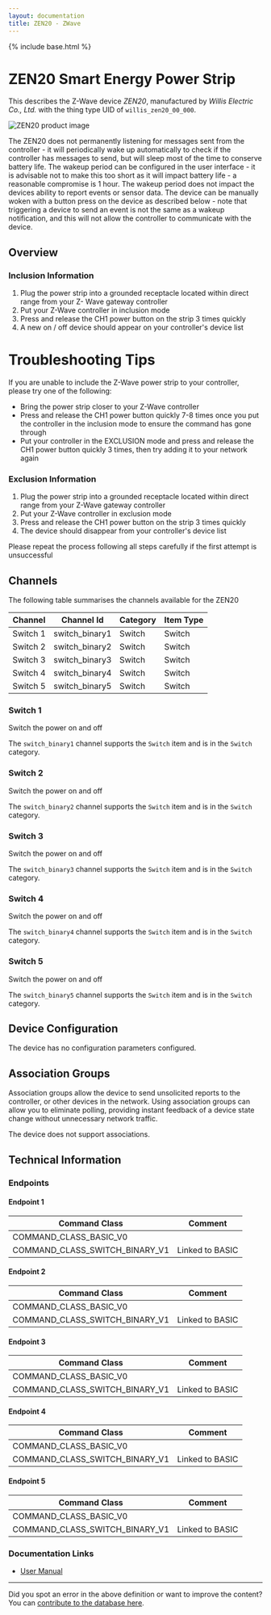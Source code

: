 ```yaml
---
layout: documentation
title: ZEN20 - ZWave
---
```


{% include base.html %}

# ZEN20 Smart Energy Power Strip
This describes the Z-Wave device *ZEN20*, manufactured by *Willis Electric Co., Ltd.* with the thing type UID of ```willis_zen20_00_000```.

<img src="https://www.cd-jackson.com/zwave_device_uploads/541/541_default.jpg" alt="ZEN20 product image">


The ZEN20 does not permanently listening for messages sent from the controller - it will periodically wake up automatically to check if the controller has messages to send, but will sleep most of the time to conserve battery life. The wakeup period can be configured in the user interface - it is advisable not to make this too short as it will impact battery life - a reasonable compromise is 1 hour. The wakeup period does not impact the devices ability to report events or sensor data. The device can be manually woken with a button press on the device as described below - note that triggering a device to send an event is not the same as a wakeup notification, and this will not allow the controller to communicate with the device.

## Overview

### Inclusion Information

1. Plug the power strip into a grounded receptacle located within direct range from your Z- Wave gateway controller
2. Put your Z-Wave controller in inclusion mode
3. Press and release the CH1 power button on the strip 3 times quickly
4. A new on / off device should appear on your controller's device list

Troubleshooting Tips
====================

If you are unable to include the Z-Wave power strip to your controller, please try one of the following:

- Bring the power strip closer to your Z-Wave controller
- Press and release the CH1 power button quickly 7-8 times once you put the controller in the inclusion mode to ensure the command has gone through
- Put your controller in the EXCLUSION mode and press and release the CH1 power button quickly 3 times, then try adding it to your network again

### Exclusion Information

1. Plug the power strip into a grounded receptacle located within direct range from your Z-Wave gateway controller
2. Put your Z-Wave controller in exclusion mode
3. Press and release the CH1 power button on the strip 3 times quickly
4. The device should disappear from your controller's device list

Please repeat the process following all steps carefully if the first attempt is unsuccessful

## Channels

The following table summarises the channels available for the ZEN20

| Channel | Channel Id | Category | Item Type |
|---------|------------|----------|-----------|
| Switch 1 | switch_binary1 | Switch | Switch | 
| Switch 2 | switch_binary2 | Switch | Switch | 
| Switch 3 | switch_binary3 | Switch | Switch | 
| Switch 4 | switch_binary4 | Switch | Switch | 
| Switch 5 | switch_binary5 | Switch | Switch | 

### Switch 1

Switch the power on and off

The ```switch_binary1``` channel supports the ```Switch``` item and is in the ```Switch``` category.

### Switch 2

Switch the power on and off

The ```switch_binary2``` channel supports the ```Switch``` item and is in the ```Switch``` category.

### Switch 3

Switch the power on and off

The ```switch_binary3``` channel supports the ```Switch``` item and is in the ```Switch``` category.

### Switch 4

Switch the power on and off

The ```switch_binary4``` channel supports the ```Switch``` item and is in the ```Switch``` category.

### Switch 5

Switch the power on and off

The ```switch_binary5``` channel supports the ```Switch``` item and is in the ```Switch``` category.



## Device Configuration

The device has no configuration parameters configured.

## Association Groups

Association groups allow the device to send unsolicited reports to the controller, or other devices in the network. Using association groups can allow you to eliminate polling, providing instant feedback of a device state change without unnecessary network traffic.

The device does not support associations.
## Technical Information

### Endpoints

#### Endpoint 1

| Command Class | Comment |
|---------------|---------|
| COMMAND_CLASS_BASIC_V0| |
| COMMAND_CLASS_SWITCH_BINARY_V1| Linked to BASIC|
#### Endpoint 2

| Command Class | Comment |
|---------------|---------|
| COMMAND_CLASS_BASIC_V0| |
| COMMAND_CLASS_SWITCH_BINARY_V1| Linked to BASIC|
#### Endpoint 3

| Command Class | Comment |
|---------------|---------|
| COMMAND_CLASS_BASIC_V0| |
| COMMAND_CLASS_SWITCH_BINARY_V1| Linked to BASIC|
#### Endpoint 4

| Command Class | Comment |
|---------------|---------|
| COMMAND_CLASS_BASIC_V0| |
| COMMAND_CLASS_SWITCH_BINARY_V1| Linked to BASIC|
#### Endpoint 5

| Command Class | Comment |
|---------------|---------|
| COMMAND_CLASS_BASIC_V0| |
| COMMAND_CLASS_SWITCH_BINARY_V1| Linked to BASIC|

### Documentation Links

* [User Manual](https://www.cd-jackson.com/zwave_device_uploads/541/zooz-z-wave-plus-power-strip-zen20-manual-v1-1.pdf)

---

Did you spot an error in the above definition or want to improve the content?
You can [contribute to the database here](http://www.cd-jackson.com/index.php/zwave/zwave-device-database/zwave-device-list/devicesummary/541).
